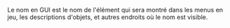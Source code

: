 Le nom en GUI est le nom de l'élément qui sera montré dans les menus en jeu, les descriptions d'objets, et autres endroits où le nom est visible.